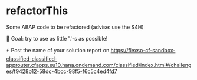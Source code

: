 # refactorThis
Some ABAP code to be refactored (advise: use the S4H)

🧿 Goal: try to use as little '.'-s as possible!

⚡ Post the name of your solution report on https://flexso-cf-sandbox-classified-classified-approuter.cfapps.eu10.hana.ondemand.com/classified/index.html#/challenges/f9428b12-58dc-4bcc-98f5-f6c5c4ed4fd7
